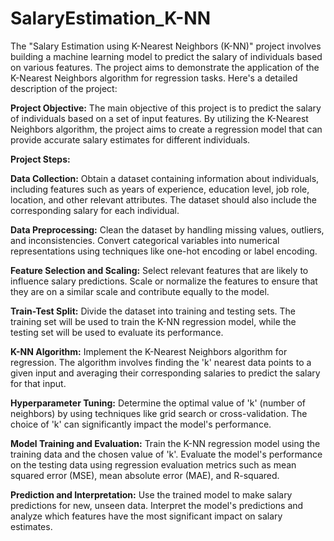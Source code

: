 # SalaryEstimation_K-NN
The "Salary Estimation using K-Nearest Neighbors (K-NN)" project involves building a machine learning model to predict the salary of individuals based on various features. The project aims to demonstrate the application of the K-Nearest Neighbors algorithm for regression tasks. Here's a detailed description of the project:

**Project Objective:**
The main objective of this project is to predict the salary of individuals based on a set of input features. By utilizing the K-Nearest Neighbors algorithm, the project aims to create a regression model that can provide accurate salary estimates for different individuals.

**Project Steps:**

**Data Collection:** Obtain a dataset containing information about individuals, including features such as years of experience, education level, job role, location, and other relevant attributes. The dataset should also include the corresponding salary for each individual.

**Data Preprocessing:** Clean the dataset by handling missing values, outliers, and inconsistencies. Convert categorical variables into numerical representations using techniques like one-hot encoding or label encoding.

**Feature Selection and Scaling:** Select relevant features that are likely to influence salary predictions. Scale or normalize the features to ensure that they are on a similar scale and contribute equally to the model.

**Train-Test Split:** Divide the dataset into training and testing sets. The training set will be used to train the K-NN regression model, while the testing set will be used to evaluate its performance.

**K-NN Algorithm:** Implement the K-Nearest Neighbors algorithm for regression. The algorithm involves finding the 'k' nearest data points to a given input and averaging their corresponding salaries to predict the salary for that input.

**Hyperparameter Tuning:** Determine the optimal value of 'k' (number of neighbors) by using techniques like grid search or cross-validation. The choice of 'k' can significantly impact the model's performance.

**Model Training and Evaluation:** Train the K-NN regression model using the training data and the chosen value of 'k'. Evaluate the model's performance on the testing data using regression evaluation metrics such as mean squared error (MSE), mean absolute error (MAE), and R-squared.

**Prediction and Interpretation:** Use the trained model to make salary predictions for new, unseen data. Interpret the model's predictions and analyze which features have the most significant impact on salary estimates.

